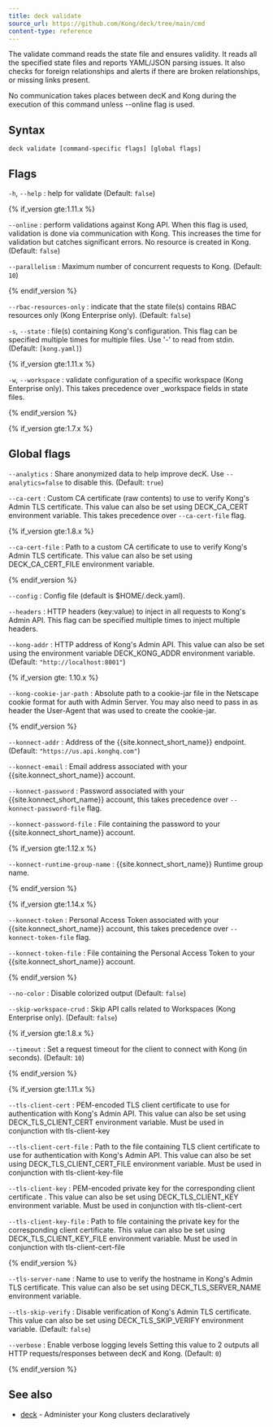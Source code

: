```yaml
---
title: deck validate
source_url: https://github.com/Kong/deck/tree/main/cmd
content-type: reference
---
```


The validate command reads the state file and ensures validity.
It reads all the specified state files and reports YAML/JSON
parsing issues. It also checks for foreign relationships
and alerts if there are broken relationships, or missing links present.

No communication takes places between decK and Kong during the execution of
this command unless --online flag is used.


## Syntax

```
deck validate [command-specific flags] [global flags]
```

## Flags

`-h`, `--help`
:  help for validate (Default: `false`)

{% if_version gte:1.11.x %}


`--online`
:  perform validations against Kong API. When this flag is used, validation is done
via communication with Kong. This increases the time for validation but catches
significant errors. No resource is created in Kong. (Default: `false`)


`--parallelism`
:  Maximum number of concurrent requests to Kong. (Default: `10`)

{% endif_version %}

`--rbac-resources-only`
:  indicate that the state file(s) contains RBAC resources only (Kong Enterprise only). (Default: `false`)

`-s`, `--state`
:  file(s) containing Kong's configuration.
This flag can be specified multiple times for multiple files.
Use '-' to read from stdin. (Default: `[kong.yaml]`)

{% if_version gte:1.11.x %}

`-w`, `--workspace`
:  validate configuration of a specific workspace (Kong Enterprise only).
This takes precedence over _workspace fields in state files.

{% endif_version %}

{% if_version gte:1.7.x %}

## Global flags

`--analytics`
:  Share anonymized data to help improve decK.
Use `--analytics=false` to disable this. (Default: `true`)

`--ca-cert`
:  Custom CA certificate (raw contents) to use to verify Kong's Admin TLS certificate.
This value can also be set using DECK_CA_CERT environment variable.
This takes precedence over `--ca-cert-file` flag.

{% if_version gte:1.8.x %}

`--ca-cert-file`
:  Path to a custom CA certificate to use to verify Kong's Admin TLS certificate.
This value can also be set using DECK_CA_CERT_FILE environment variable.

{% endif_version %}

`--config`
:  Config file (default is $HOME/.deck.yaml).

`--headers`
:  HTTP headers (key:value) to inject in all requests to Kong's Admin API.
This flag can be specified multiple times to inject multiple headers.

`--kong-addr`
:  HTTP address of Kong's Admin API.
This value can also be set using the environment variable DECK_KONG_ADDR
 environment variable. (Default: `"http://localhost:8001"`)

{% if_version gte: 1.10.x %}

`--kong-cookie-jar-path`
:  Absolute path to a cookie-jar file in the Netscape cookie format for auth with Admin Server.
You may also need to pass in as header the User-Agent that was used to create the cookie-jar.

{% endif_version %}

`--konnect-addr`
:  Address of the {{site.konnect_short_name}} endpoint. (Default: `"https://us.api.konghq.com"`)

`--konnect-email`
:  Email address associated with your {{site.konnect_short_name}} account.

`--konnect-password`
:  Password associated with your {{site.konnect_short_name}} account, this takes precedence over `--konnect-password-file` flag.

`--konnect-password-file`
:  File containing the password to your {{site.konnect_short_name}} account.

{% if_version gte:1.12.x %}

`--konnect-runtime-group-name`
:  {{site.konnect_short_name}} Runtime group name.

{% endif_version %}

{% if_version gte:1.14.x %}

`--konnect-token`
:  Personal Access Token associated with your {{site.konnect_short_name}} account, this takes precedence over `--konnect-token-file` flag.


`--konnect-token-file`
:  File containing the Personal Access Token to your {{site.konnect_short_name}} account.

{% endif_version %}

`--no-color`
:  Disable colorized output (Default: `false`)

`--skip-workspace-crud`
:  Skip API calls related to Workspaces (Kong Enterprise only). (Default: `false`)

{% if_version gte:1.8.x %}

`--timeout`
:  Set a request timeout for the client to connect with Kong (in seconds). (Default: `10`)

{% endif_version %}

{% if_version gte:1.11.x %}

`--tls-client-cert`
:  PEM-encoded TLS client certificate to use for authentication with Kong's Admin API.
This value can also be set using DECK_TLS_CLIENT_CERT environment variable. Must be used in conjunction with tls-client-key


`--tls-client-cert-file`
:  Path to the file containing TLS client certificate to use for authentication with Kong's Admin API.
This value can also be set using DECK_TLS_CLIENT_CERT_FILE environment variable. Must be used in conjunction with tls-client-key-file

`--tls-client-key`
:  PEM-encoded private key for the corresponding client certificate .
This value can also be set using DECK_TLS_CLIENT_KEY environment variable. Must be used in conjunction with tls-client-cert

`--tls-client-key-file`
:  Path to file containing the private key for the corresponding client certificate.
This value can also be set using DECK_TLS_CLIENT_KEY_FILE environment variable. Must be used in conjunction with tls-client-cert-file

{% endif_version %}

`--tls-server-name`
:  Name to use to verify the hostname in Kong's Admin TLS certificate.
This value can also be set using DECK_TLS_SERVER_NAME environment variable.

`--tls-skip-verify`
:  Disable verification of Kong's Admin TLS certificate.
This value can also be set using DECK_TLS_SKIP_VERIFY environment variable. (Default: `false`)

`--verbose`
:  Enable verbose logging levels
Setting this value to 2 outputs all HTTP requests/responses
between decK and Kong. (Default: `0`)


{% endif_version %}

## See also

* [deck](/deck/{{page.kong_version}}/reference/deck)	 - Administer your Kong clusters declaratively
